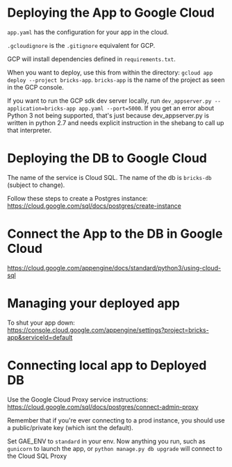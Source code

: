 
# Deploying the App to Google Cloud 

`app.yaml` has the configuration for your app in the cloud.

`.gcloudignore` is the `.gitignore` equivalent for GCP.

GCP will install dependencies defined in `requirements.txt`.

When you want to deploy, use this from within the directory: `gcloud app deploy --project bricks-app`. `bricks-app` is the name of the project as seen in the GCP console.

If  you want to run the GCP sdk dev server locally, run `dev_appserver.py --application=bricks-app app.yaml --port=5000`. 
If you get an error about Python 3 not being supported, that's just because dev_appserver.py is written in 
python 2.7 and needs explicit instruction in the shebang to call up that interpreter.

# Deploying the DB to Google Cloud
The name of the service is Cloud SQL.
The name of the db is `bricks-db` (subject to change).

Follow these steps to create a Postgres instance: https://cloud.google.com/sql/docs/postgres/create-instance

# Connect the App to the DB in Google Cloud
https://cloud.google.com/appengine/docs/standard/python3/using-cloud-sql

# Managing your deployed app
To shut your app down:
https://console.cloud.google.com/appengine/settings?project=bricks-app&serviceId=default

# Connecting local app to Deployed DB
Use the Google Cloud Proxy service instructions:
https://cloud.google.com/sql/docs/postgres/connect-admin-proxy

Remember that if you're ever connecting to a prod instance, you should use a public/private key (which isnt the default).

Set GAE_ENV to `standard` in your env. Now anything you run, such as `gunicorn` to launch the app, or `python manage.py db upgrade`
will connect to the Cloud SQL Proxy